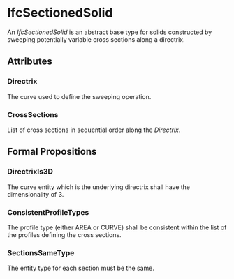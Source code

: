 # IfcSectionedSolid

An _IfcSectionedSolid_ is an abstract base type for solids constructed by sweeping potentially variable cross sections along a directrix.

## Attributes

### Directrix
The curve used to define the sweeping operation.

### CrossSections
List of cross sections in sequential order along the _Directrix_.

## Formal Propositions

### DirectrixIs3D
The curve entity which is the underlying directrix shall have the dimensionality of 3.

### ConsistentProfileTypes
The profile type (either AREA or CURVE) shall be consistent within the list of the profiles defining the cross sections.

### SectionsSameType
The entity type for each section must be the same.
